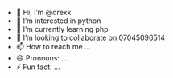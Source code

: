 - 👋 Hi, I’m @drexx
- 👀 I’m interested in python
- 🌱 I’m currently learning php
- 💞️ I’m looking to collaborate on 07045096514
- 📫 How to reach me ...
- 😄 Pronouns: ...
- ⚡ Fun fact: ...

<!---
Ameh234/Ameh234 is a ✨ special ✨ repository because its `README.md` (this file) appears on your GitHub profile.
You can click the Preview link to take a look at your changes.
--->
